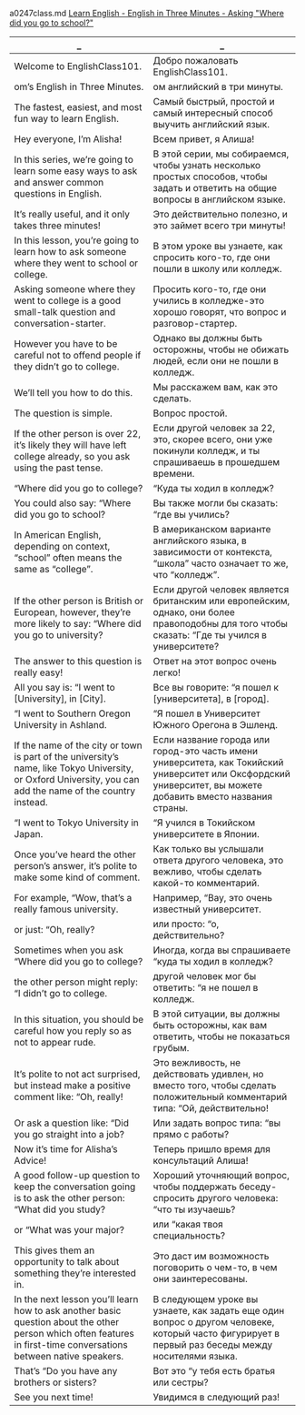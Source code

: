 a0247class.md
[Learn English - English in Three Minutes - Asking "Where did you go to school?"](https://www.youtube.com/watch?v=hALgUp2iwik)




_|_
--|--
Welcome to EnglishClass101.|Добро пожаловать EnglishClass101.
om’s English in Three Minutes.|ом английский в три минуты.
The fastest, easiest, and most fun way to learn English.|Самый быстрый, простой и самый интересный способ выучить английский язык.
Hey everyone, I’m Alisha!|Всем привет, я Алиша!
In this series, we’re going to learn some easy ways to ask and answer common questions in English.|В этой серии, мы собираемся, чтобы узнать несколько простых способов, чтобы задать и ответить на общие вопросы в английском языке.
It’s really useful, and it only takes three minutes!|Это действительно полезно, и это займет всего три минуты!
In this lesson, you’re going to learn how to ask someone where they went to school or college.|В этом уроке вы узнаете, как спросить кого-то, где они пошли в школу или колледж.
Asking someone where they went to college is a good small-talk question and conversation-starter.|Просить кого-то, где они учились в колледже-это хорошо говорят, что вопрос и разговор-стартер.
However you have to be careful not to offend people if they didn’t go to college.|Однако вы должны быть осторожны, чтобы не обижать людей, если они не пошли в колледж.
We’ll tell you how to do this.|Мы расскажем вам, как это сделать.
The question is simple.|Вопрос простой.
If the other person is over 22, it’s likely they will have left college already, so you ask using the past tense.|Если другой человек за 22, это, скорее всего, они уже покинули колледж, и ты спрашиваешь в прошедшем времени.
“Where did you go to college?|“Куда ты ходил в колледж?
You could also say: “Where did you go to school?|Вы также могли бы сказать: “где вы учились?
In American English, depending on context, “school” often means the same as “college”.|В американском варианте английского языка, в зависимости от контекста, “школа” часто означает то же, что “колледж”.
If the other person is British or European, however, they’re more likely to say: “Where did you go to university?|Если другой человек является британским или европейским, однако, они более правоподобны для того чтобы сказать: “Где ты учился в университете?
The answer to this question is really easy!|Ответ на этот вопрос очень легко!
All you say is: “I went to [University], in [City].|Все вы говорите: “я пошел к [университета], в [город].
“I went to Southern Oregon University in Ashland.|“Я пошел в Университет Южного Орегона в Эшленд.
If the name of the city or town is part of the university’s name, like Tokyo University, or Oxford University, you can add the name of the country instead.|Если название города или город-это часть имени университета, как Токийский университет или Оксфордский университет, вы можете добавить вместо названия страны.
“I went to Tokyo University in Japan.|“Я учился в Токийском университете в Японии.
Once you’ve heard the other person’s answer, it’s polite to make some kind of comment.|Как только вы услышали ответа другого человека, это вежливо, чтобы сделать какой-то комментарий.
For example, “Wow, that’s a really famous university.|Например, “Вау, это очень известный университет.
or just: “Oh, really?|или просто: “о, действительно?
Sometimes when you ask “Where did you go to college?|Иногда, когда вы спрашиваете “куда ты ходил в колледж?
the other person might reply: “I didn’t go to college.|другой человек мог бы ответить: “я не пошел в колледж.
In this situation, you should be careful how you reply so as not to appear rude.|В этой ситуации, вы должны быть осторожны, как вам ответить, чтобы не показаться грубым.
It’s polite to not act surprised, but instead make a positive comment like: “Oh, really!|Это вежливость, не действовать удивлен, но вместо того, чтобы сделать положительный комментарий типа: “Ой, действительно!
Or ask a question like: “Did you go straight into a job?|Или задать вопрос типа: “вы прямо с работы?
Now it’s time for Alisha’s Advice!|Теперь пришло время для консультаций Алиша!
A good follow-up question to keep the conversation going is to ask the other person: “What did you study?|Хороший уточняющий вопрос, чтобы поддержать беседу-спросить другого человека: “что ты изучаешь?
or “What was your major?|или “какая твоя специальность?
This gives them an opportunity to talk about something they’re interested in.|Это даст им возможность поговорить о чем-то, в чем они заинтересованы.
In the next lesson you’ll learn how to ask another basic question about the other person which often features in first-time conversations between native speakers.|В следующем уроке вы узнаете, как задать еще один вопрос о другом человеке, который часто фигурирует в первый раз беседы между носителями языка.
That’s “Do you have any brothers or sisters?|Вот это “у тебя есть братья или сестры?
See you next time!|Увидимся в следующий раз!
